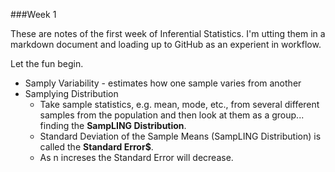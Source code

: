 ###Week 1

These are notes of the first week of Inferential Statistics.  I'm utting them in a markdown document and loading up to GitHub as an experient in workflow.

Let the fun begin.

- Samply Variability - estimates how one sample varies from another
- Samplying Distribution
    + Take sample statistics, e.g. mean, mode, etc., from several different samples from the population and then look at them as a group... finding the **SampLING Distribution**. 
    + Standard Deviation of the Sample Means (SampLING Distribution) is called the **Standard Error$**.
    + As n increses the Standard Error will decrease.